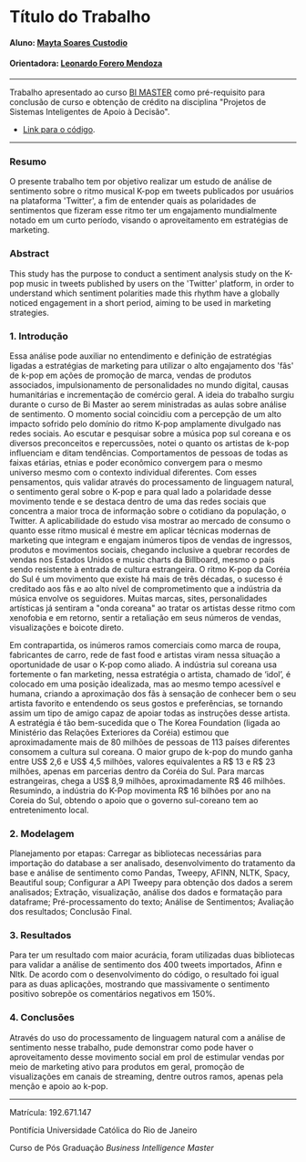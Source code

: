 <!-- antes de enviar a versão final, solicitamos que todos os comentários, colocados para orientação ao aluno, sejam removidos do arquivo -->
# Título do Trabalho

#### Aluno: [Mayta Soares Custodio](https://github.com/link_do_github)
#### Orientadora: [Leonardo Forero Mendoza](https://github.com/leofome8) 

---

Trabalho apresentado ao curso [BI MASTER](https://ica.puc-rio.ai/bi-master) como pré-requisito para conclusão de curso e obtenção de crédito na disciplina "Projetos de Sistemas Inteligentes de Apoio à Decisão".

<!-- para os links a seguir, caso os arquivos estejam no mesmo repositório que este README, não há necessidade de incluir o link completo: basta incluir o nome do arquivo, com extensão, que o GitHub completa o link corretamente -->
- [Link para o código](https://github.com/maytasc/Bi_Master_TCC_sentiment_analysis/blob/main/TCC_An%C3%A1lise_de_sentimento_Kpop_Mayta_Soares_.ipynb). <!-- caso não aplicável, remover esta linha -->


---

### Resumo

<!-- trocar o texto abaixo pelo resumo do trabalho, em português -->

O presente trabalho tem por objetivo realizar um estudo de análise de sentimento sobre o ritmo musical K-pop em tweets publicados por usuários na plataforma 'Twitter', a fim de entender quais as polaridades de sentimentos que fizeram esse ritmo ter um engajamento mundialmente notado em um curto período, visando o aproveitamento em estratégias de marketing. 

### Abstract <!-- Opcional! Caso não aplicável, remover esta seção -->

<!-- trocar o texto abaixo pelo resumo do trabalho, em inglês -->

This study has the purpose to conduct a sentiment analysis study on the K-pop music in tweets published by users on the 'Twitter' platform, in order to understand which sentiment polarities made this rhythm have a globally noticed engagement in a short period, aiming to be used in marketing strategies.

### 1. Introdução

Essa análise pode auxiliar no entendimento e definição de estratégias ligadas a estratégias de marketing para utilizar o alto engajamento dos 'fãs' de k-pop em ações de promoção de marca, vendas de produtos associados, impulsionamento de personalidades no mundo digital, causas humanitárias e incrementação de comércio geral.
A ideia do trabalho surgiu durante o curso de Bi Master ao serem ministradas as aulas sobre análise de sentimento. O momento social coincidiu com a percepção de um alto impacto sofrido pelo domínio do ritmo K-pop amplamente divulgado nas redes sociais. Ao escutar e pesquisar sobre a música pop sul coreana e os diversos preconceitos e repercussões, notei o quanto os artistas de k-pop influenciam e ditam tendências. Comportamentos de pessoas de todas as faixas etárias, etnias e poder econômico convergem para o mesmo universo mesmo com o contexto individual diferentes. 
Com esses pensamentos, quis validar através do processamento de linguagem natural, o sentimento geral sobre o K-pop e para qual lado a polaridade desse movimento tende e se destaca dentro de uma das redes sociais que concentra a maior troca de informação sobre o cotidiano da população, o Twitter. 
A aplicabilidade do estudo visa mostrar ao mercado de consumo o quanto esse ritmo musical é mestre em aplicar técnicas modernas de marketing que integram e engajam inúmeros tipos de vendas de ingressos, produtos e movimentos sociais, chegando inclusive a quebrar recordes de vendas nos Estados Unidos e music charts da Billboard, mesmo o país sendo resistente à entrada de cultura estrangeira.
O ritmo K-pop da Coréia do Sul é um movimento que existe há mais de três décadas, o sucesso é creditado aos fãs e ao alto nível de comprometimento que a indústria da música envolve os seguidores. Muitas marcas, sites, personalidades artísticas já sentiram a "onda coreana" ao tratar os artistas desse ritmo com xenofobia e em retorno, sentir a retaliação em seus números de vendas, visualizações e boicote direto. 

Em contrapartida, os inúmeros ramos comerciais como marca de roupa, fabricantes de carro, rede de fast food e artistas viram nessa situação a oportunidade de usar o K-pop como aliado. A indústria sul coreana usa fortemente o fan marketing, nessa estratégia o artista, chamado de ‘idol’, é colocado em uma posição idealizada, mas ao mesmo tempo acessível e humana, criando a aproximação dos fãs à sensação de conhecer bem o seu artista favorito e entendendo os seus gostos e preferências, se tornando assim um tipo de amigo capaz de apoiar todas as instruções desse artista.
A estratégia é tão bem-sucedida que o The Korea Foundation (ligada ao Ministério das Relações Exteriores da Coréia) estimou que aproximadamente mais de 80 milhões de pessoas de 113 países diferentes consomem a cultura sul coreana. O maior grupo de k-pop do mundo ganha entre US$ 2,6 e US$ 4,5 milhões, valores equivalentes a R$ 13 e R$ 23 milhões, apenas em parcerias dentro da Coréia do Sul. Para marcas estrangeiras, chega a US$ 8,9 milhões, aproximadamente R$ 46 milhões. Resumindo, a indústria do K-Pop movimenta R$ 16 bilhões por ano na Coreia do Sul, obtendo o apoio que o governo sul-coreano tem ao entretenimento local. 


### 2. Modelagem

Planejamento por etapas:
Carregar as bibliotecas necessárias para importação do database a ser analisado,  desenvolvimento do tratamento da base e análise de sentimento como Pandas, Tweepy, AFINN, NLTK, Spacy, Beautiful soup;
Configurar a API Tweepy para obtenção dos dados a serem analisados;
Extração, visualização, análise dos dados e formatação para dataframe;
Pré-processamento do texto;
Análise de Sentimentos;
Avaliação dos resultados;
Conclusão Final.


### 3. Resultados

Para ter um resultado com maior acurácia, foram utilizadas duas bibliotecas para validar a análise de sentimento dos 400 tweets importados, Afinn e Nltk. De acordo com o desenvolvimento do código, o resultado foi igual para as duas aplicações, mostrando que massivamente o sentimento positivo sobrepõe os comentários negativos em 150%. 

### 4. Conclusões

Através do uso do processamento de linguagem natural com a análise de sentimento nesse trabalho, pude demonstrar como pode haver o aproveitamento desse movimento social em prol de estimular vendas por meio de marketing ativo para produtos em geral, promoção de visualizações em canais de streaming, dentre outros ramos, apenas pela menção e apoio ao k-pop.

---

Matrícula: 192.671.147

Pontifícia Universidade Católica do Rio de Janeiro

Curso de Pós Graduação *Business Intelligence Master*
